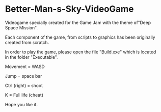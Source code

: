 # Better-Man-s-Sky-VideoGame
Videogame specially created for the Game Jam with the theme of"Deep Space Mission". 

Each component of the game, from scripts to graphics has been originally created from scratch. 


In order to play the game, please open the file "Build.exe" which is located in the folder "Executable". 

Movement = WASD 

Jump = space bar

Ctrl (right) = shoot

K = Full life (cheat) 

Hope you like it. 
